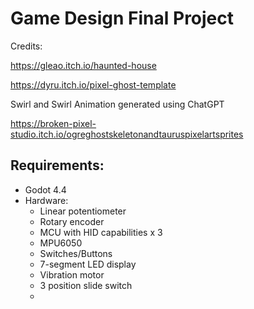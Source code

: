 # Game Design Final Project

Credits:

https://gleao.itch.io/haunted-house

https://dyru.itch.io/pixel-ghost-template

Swirl and Swirl Animation generated using ChatGPT

https://broken-pixel-studio.itch.io/ogreghostskeletonandtauruspixelartsprites

## Requirements: 
- Godot 4.4
- Hardware:
  - Linear potentiometer
  - Rotary encoder
  - MCU with HID capabilities x 3
  - MPU6050
  - Switches/Buttons
  - 7-segment LED display
  - Vibration motor
  - 3 position slide switch
  - 
